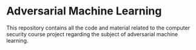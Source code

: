 # Adversarial Machine Learning
This repository contains all the code and material related to the computer security course project regarding the subject of adversarial machine learning.
